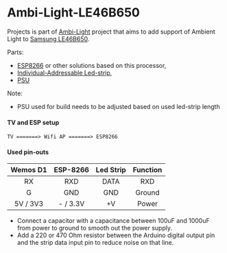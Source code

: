 # Ambi-Light-LE46B650

Projects is part of [Ambi-Light](https://github.com/aenniw/SamyGo/tree/master/Ambi-Light) project that aims to add
support of Ambient Light to [Samsung LE46B650](http://www.samsung.com/cz/consumer/tv-av/tv/hd/LE46B650T2WXXH).

Parts:
*   [ESP8266](http://www.ebay.com/itm/D1-Mini-NodeMcu-4M-bytes-Lua-WIFI-Development-Boards-ESP8266-by-WeMos-New-US-/391699373540?hash=item5b331a1de4:g:qOUAAOSwzLlXhRqp) or other solutions based on this processor,
*   [Individual-Addressable Led-strip](http://www.ebay.com/itm/WS2812B-5050-RGB-LED-Strip-5M-150-300-Leds-144-60LED-M-Individual-Addressable-5V-/371432213255?var=&hash=item567b15cb07:m:mtQ859zLUV_msJ6iSTwfRDg),
*   [PSU](http://www.ebay.com/itm/5V-2A-AC-2-5mm-DC-USB-Charger-Power-Supply-Adapter-EU-Plug-For-Android-Tablet-/112004132044?hash=item1a13f76ccc:g:1WIAAOSw8vZXMDen)

Note: 
*   PSU used for build needs to be adjusted based on used led-strip length

#### TV and ESP setup

    TV =======> Wifi AP =======> ESP8266

#### Used pin-outs

| Wemos D1  | ESP-8266 | Led Strip | Function                      |
|:---------:|:--------:|:---------:|:-----------------------------:|
| RX        | RXD      | DATA      | RXD                           |
| G         | GND      | GND       | Ground                        |
| 5V / 3V3  | - / 3.3V | +V        | Power                         |

*   Connect a capacitor with a capacitance between 100uF and 1000uF from power to ground to smooth out the power supply.
*   Add a 220 or 470 Ohm resistor between the Arduino digital output pin and the strip data input pin to reduce noise on that line.